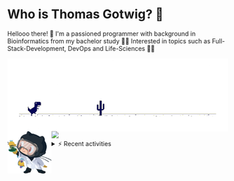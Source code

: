 # Who is Thomas Gotwig? 🤠

Hellooo there! 👋 I'm a passioned programmer with background in Bioinformatics from my bachelor study 👨‍🎓 Interested in topics such as Full-Stack-Development, DevOps and Life-Sciences 🧑‍💻

<img src="img/dino.webp" alt="dino + avatar" align="left">

<img src="img/octocat.webp" width="20%" align="left">
<img src="https://github-readme-stats.vercel.app/api?username=tgotwig&title_color=FA8C00&icon_color=CC5160&text_color=949CA5&bg_color=00000000&show_icons=true"/>


<details><summary>⚡️ Recent activities</summary>
  
<!--START_SECTION:activity-->
1. 💪 Opened PR [#519](https://github.com/streetsidesoftware/cspell-dicts/pull/519) in [streetsidesoftware/cspell-dicts](https://github.com/streetsidesoftware/cspell-dicts)
2. 💪 Opened PR [#398](https://github.com/RustScan/RustScan/pull/398) in [RustScan/RustScan](https://github.com/RustScan/RustScan)
3. ❗️ Closed issue [#13](https://github.com/TGotwig/vidmerger/issues/13) in [TGotwig/vidmerger](https://github.com/TGotwig/vidmerger)
4. 🗣 Commented on [#29](https://github.com/TGotwig/flippy-panda/issues/29) in [TGotwig/flippy-panda](https://github.com/TGotwig/flippy-panda)
5. ❗️ Closed issue [#29](https://github.com/TGotwig/flippy-panda/issues/29) in [TGotwig/flippy-panda](https://github.com/TGotwig/flippy-panda)
<!--END_SECTION:activity-->
  
</details>
